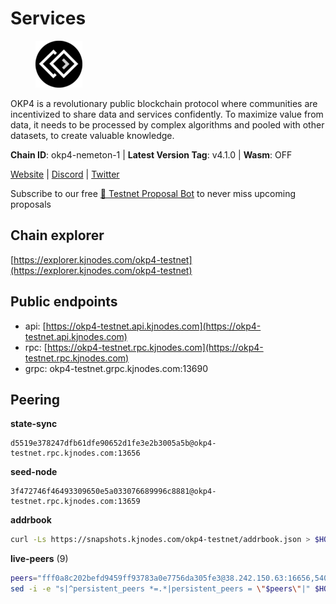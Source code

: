 # Services

<figure><img src="https://raw.githubusercontent.com/kj89/cosmos-images/main/logos/okp4.png" alt=""><figcaption></figcaption></figure>

OKP4 is a revolutionary public blockchain protocol where communities are incentivized to  share data and services confidently. To maximize value from data, it needs to be processed  by complex algorithms and pooled with other datasets, to create valuable knowledge.

**Chain ID**: okp4-nemeton-1 | **Latest Version Tag**: v4.1.0 | **Wasm**: OFF

[Website](https://okp4.network) | [Discord](https://discord.gg/okp4) | [Twitter](https://twitter.com/OKP4_Protocol)



Subscribe to our free [🤖 Testnet Proposal Bot](https://t.me/kjnodes_testnet_proposal_bot) to never miss upcoming proposals


## Chain explorer
[https://explorer.kjnodes.com/okp4-testnet](https://explorer.kjnodes.com/okp4-testnet)

## Public endpoints

* api: [https://okp4-testnet.api.kjnodes.com](https://okp4-testnet.api.kjnodes.com)
* rpc: [https://okp4-testnet.rpc.kjnodes.com](https://okp4-testnet.rpc.kjnodes.com)
* grpc: okp4-testnet.grpc.kjnodes.com:13690

## Peering

**state-sync**

```text
d5519e378247dfb61dfe90652d1fe3e2b3005a5b@okp4-testnet.rpc.kjnodes.com:13656
```

**seed-node**

```text
3f472746f46493309650e5a033076689996c8881@okp4-testnet.rpc.kjnodes.com:13659
```

**addrbook**
```bash
curl -Ls https://snapshots.kjnodes.com/okp4-testnet/addrbook.json > $HOME/.okp4d/config/addrbook.json
```

**live-peers** (9)
```bash
peers="fff0a8c202befd9459ff93783a0e7756da305fe3@38.242.150.63:16656,540e0e9b33b2d87315fdf7089404671581d36e94@95.217.203.43:26656,44c4ad482cf8f1d9e7e18968da78bd0349fe853e@5.78.54.193:26656,8cdeb85dada114c959c36bb59ce258c65ae3a09c@88.198.242.163:36656,8028015d1c6828a0b734f3b108f0853b0e19305e@157.90.176.184:26656,d1c1b729eff9afe7dfd371f190df6282c82ccfad@65.109.89.5:31656,23e895e7d650f43e1f53522165607b71685f8cfa@65.108.75.107:26656,42fbb917fca6787bc3ab774865f4bb1ef950f114@65.108.226.26:30656,d5519e378247dfb61dfe90652d1fe3e2b3005a5b@65.109.68.190:13656"
sed -i -e "s|^persistent_peers *=.*|persistent_peers = \"$peers\"|" $HOME/.okp4d/config/config.toml
```

